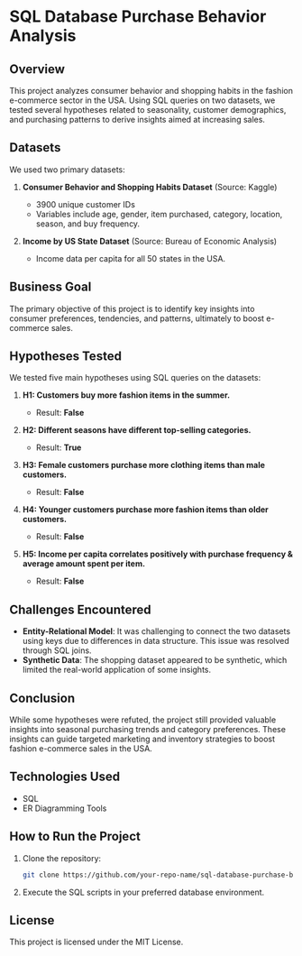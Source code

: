 
# SQL Database Purchase Behavior Analysis

## Overview
This project analyzes consumer behavior and shopping habits in the fashion e-commerce sector in the USA. Using SQL queries on two datasets, we tested several hypotheses related to seasonality, customer demographics, and purchasing patterns to derive insights aimed at increasing sales.

## Datasets
We used two primary datasets:

1. **Consumer Behavior and Shopping Habits Dataset** (Source: Kaggle)
   - 3900 unique customer IDs
   - Variables include age, gender, item purchased, category, location, season, and buy frequency.
   
2. **Income by US State Dataset** (Source: Bureau of Economic Analysis)
   - Income data per capita for all 50 states in the USA.

## Business Goal
The primary objective of this project is to identify key insights into consumer preferences, tendencies, and patterns, ultimately to boost e-commerce sales.

## Hypotheses Tested
We tested five main hypotheses using SQL queries on the datasets:

1. **H1: Customers buy more fashion items in the summer.**
   - Result: **False**

2. **H2: Different seasons have different top-selling categories.**
   - Result: **True**

3. **H3: Female customers purchase more clothing items than male customers.**
   - Result: **False**

4. **H4: Younger customers purchase more fashion items than older customers.**
   - Result: **False**

5. **H5: Income per capita correlates positively with purchase frequency & average amount spent per item.**
   - Result: **False**

## Challenges Encountered
- **Entity-Relational Model**: It was challenging to connect the two datasets using keys due to differences in data structure. This issue was resolved through SQL joins.
- **Synthetic Data**: The shopping dataset appeared to be synthetic, which limited the real-world application of some insights.

## Conclusion
While some hypotheses were refuted, the project still provided valuable insights into seasonal purchasing trends and category preferences. These insights can guide targeted marketing and inventory strategies to boost fashion e-commerce sales in the USA.

## Technologies Used
- SQL
- ER Diagramming Tools

## How to Run the Project
1. Clone the repository:
    ```bash
    git clone https://github.com/your-repo-name/sql-database-purchase-behavior.git
    ```
2. Execute the SQL scripts in your preferred database environment.

## License
This project is licensed under the MIT License.
